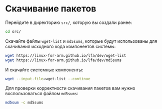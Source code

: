 # Скачивание пакетов

Перейдите в директорию `src/`, которую вы создали ранее:

```bash
cd src/
```

Скачайте файлы `wget-list` и `md5sums`, которые будут использованы для скачивания исходного кода компонентов системы:

```bash
wget https://linux-for-arm.github.io/lfa/dev/wget-list
wget https://linux-for-arm.github.io/lfa/dev/md5sums
```

И скачайте системные компоненты:

```bash
wget --input-file=wget-list --continue
```

Для проверки корректности скачивания пакетов вам нужно воспользоваться файлом `md5sums`:

```bash
md5sum -c md5sums
```
